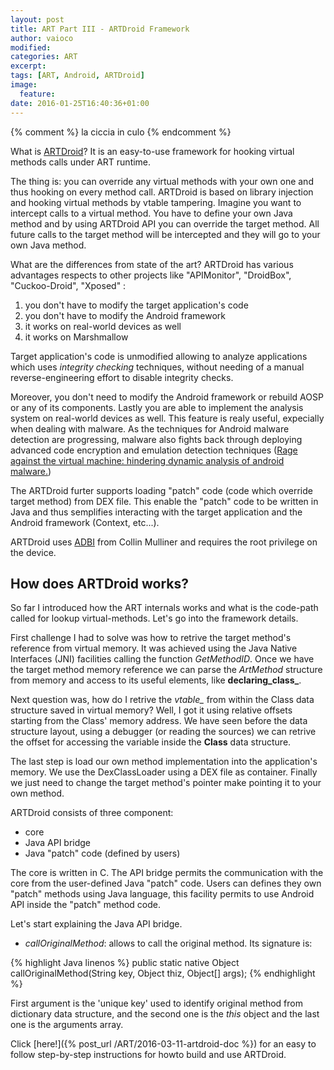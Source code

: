 ```yaml
---
layout: post
title: ART Part III - ARTDroid Framework
author: vaioco
modified:
categories: ART
excerpt:
tags: [ART, Android, ARTDroid]
image:
  feature:
date: 2016-01-25T16:40:36+01:00
---
```


{% comment %}
	la ciccia in culo
{% endcomment %}

What is [ARTDroid](https://github.com/vaioco/art-hooking-vtable)? It is an easy-to-use framework for hooking virtual methods calls under ART runtime. 

The thing is: you can override any virtual methods with your own one and thus hooking on every method call. ARTDroid is based on library injection and hooking virtual methods by vtable tampering. 
Imagine you want to intercept calls to a virtual method. You have to define your own Java method and by using ARTDroid API you can override the target method. All future calls to the target method will be intercepted and they will go to your own Java method.

What are the differences from state of the art?
ARTDroid has various advantages respects to other projects like "APIMonitor", "DroidBox", "Cuckoo-Droid", "Xposed" :

1. you don't have to modify the target application's code
2. you don't have to modify the Android framework
3. it works on real-world devices as well
4. it works on Marshmallow

Target application's code is unmodified allowing to analyze applications which uses _integrity checking_ techniques, without needing of a manual reverse-engineering effort to disable integrity checks. 

Moreover, you don't need to modify the Android framework or rebuild AOSP or any of its components.
Lastly you are able to implement the analysis system on real-world devices as well. This feature is realy useful, expecially when dealing with malware. As the techniques for Android malware detection are progressing, malware also fights back through deploying advanced code encryption and emulation detection techniques ([Rage against the virtual machine: hindering dynamic analysis of android malware.](http://www.cs.columbia.edu/~mikepo/papers/ratvm.eurosec14.pdf))

The ARTDroid furter supports loading "patch" code (code which override target method) from DEX file. This enable the "patch" code to be written in Java and thus semplifies interacting with the target application and the Android framework (Context, etc...).

ARTDroid uses [ADBI]() from Collin Mulliner and requires the root privilege on the device.

## How does ARTDroid works? ##

So far I introduced how the ART internals works and what is the code-path called for lookup virtual-methods. Let's go into the framework details.

First challenge I had to solve was how to retrive the target method's reference from virtual memory. It was achieved using the Java Native Interfaces (JNI) facilities calling the function _GetMethodID_. Once we have the target method memory reference we can parse the _ArtMethod_ structure from memory and access to its useful elements, like **declaring_class_**. 

Next question was, how do I retrive the _vtable\__ from within the Class data structure saved in virtual memory? Well, I got it using relative offsets starting from the Class' memory address. We have seen before the data structure layout, using a debugger (or reading the sources) we can retrive the offset for accessing the variable inside the **Class** data structure.


The last step is load our own method implementation into the application's memory. We use the DexClassLoader using a DEX file as container. Finally we just need to change the target method's pointer make pointing it to your own method.

ARTDroid consists of three component:

* core
* Java API bridge
* Java "patch" code (defined by users)

The core is written in C. The API bridge permits the communication with the core from the user-defined Java "patch" code. Users can defines they own "patch" methods using Java language, this facility permits to use Android API inside the "patch" method code.

Let's start explaining the Java API bridge.

* _callOriginalMethod_: allows to call the original method. Its signature is:

{% highlight Java linenos %}
public static native Object callOriginalMethod(String key, Object thiz, Object[] args);
{% endhighlight %}

First argument is the 'unique key' used to identify original method from dictionary data structure, and the second one is the _this_ object and the last one is the arguments array. 

Click [here!]({% post_url /ART/2016-03-11-artdroid-doc %}) for an easy to follow step-by-step instructions for howto build and use ARTDroid.
